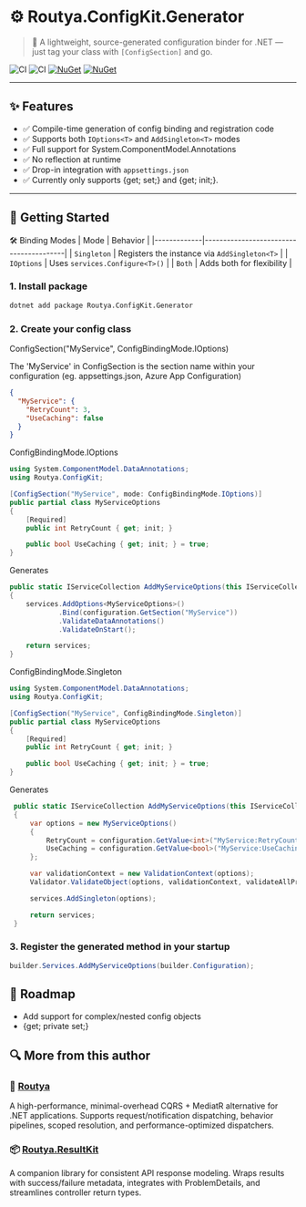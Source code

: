 # ⚙️ Routya.ConfigKit.Generator

> 🔧 A lightweight, source-generated configuration binder for .NET — just tag your class with `[ConfigSection]` and go.

![CI](https://img.shields.io/github/actions/workflow/status/hbartosch/routya.configkit/dotnet.yml?label=CI&style=flat-square)
![CI](https://img.shields.io/github/actions/workflow/status/hbartosch/routya.configkit/build-and-test.yml?label=Build&style=flat-square)
[![NuGet](https://img.shields.io/nuget/v/Routya.ConfigKit.Generator)](https://www.nuget.org/packages/Routya.ConfigKit.Generator)
[![NuGet](https://img.shields.io/nuget/dt/Routya.ConfigKit.Generator)](https://www.nuget.org/packages/Routya.ConfigKit.Generator)

---

## ✨ Features

- ✅ Compile-time generation of config binding and registration code  
- ✅ Supports both `IOptions<T>` and `AddSingleton<T>` modes  
- ✅ Full support for System.ComponentModel.Annotations
- ✅ No reflection at runtime
- ✅ Drop-in integration with `appsettings.json`
- ✅ Currently only supports {get; set;} and {get; init;}. 
---

## 🚀 Getting Started

🛠 Binding Modes
| Mode        | Behavior                              |
|-------------|----------------------------------------|
| `Singleton` | Registers the instance via `AddSingleton<T>` |
| `IOptions`  | Uses `services.Configure<T>()`         |
| `Both`      | Adds both for flexibility              |

### 1. Install package

```bash
dotnet add package Routya.ConfigKit.Generator
```

### 2. Create your config class

ConfigSection("MyService", ConfigBindingMode.IOptions)

The 'MyService' in ConfigSection is the section name within your configuration (eg. appsettings.json, Azure App Configuration)

```json
{
  "MyService": {
    "RetryCount": 3,
    "UseCaching": false
  }
}
```

ConfigBindingMode.IOptions

```C#
using System.ComponentModel.DataAnnotations;
using Routya.ConfigKit;

[ConfigSection("MyService", mode: ConfigBindingMode.IOptions)]
public partial class MyServiceOptions
{
    [Required]
    public int RetryCount { get; init; }

    public bool UseCaching { get; init; } = true;
}
```

Generates
```C#
public static IServiceCollection AddMyServiceOptions(this IServiceCollection services, IConfiguration configuration)
{
	services.AddOptions<MyServiceOptions>()
			.Bind(configuration.GetSection("MyService"))
			.ValidateDataAnnotations()
			.ValidateOnStart();

	return services;
}
```

ConfigBindingMode.Singleton
```C#
using System.ComponentModel.DataAnnotations;
using Routya.ConfigKit;

[ConfigSection("MyService", ConfigBindingMode.Singleton)]
public partial class MyServiceOptions
{
    [Required]
    public int RetryCount { get; init; }

    public bool UseCaching { get; init; } = true;
}
```

Generates
```C#
 public static IServiceCollection AddMyServiceOptions(this IServiceCollection services, IConfiguration configuration)
 {
     var options = new MyServiceOptions()
     {
         RetryCount = configuration.GetValue<int>("MyService:RetryCount"),
         UseCaching = configuration.GetValue<bool>("MyService:UseCaching"),
     };

     var validationContext = new ValidationContext(options);
     Validator.ValidateObject(options, validationContext, validateAllProperties: true);

     services.AddSingleton(options);

     return services;
 }
```

### 3. Register the generated method in your startup
```C#
builder.Services.AddMyServiceOptions(builder.Configuration);
```
## 📅 Roadmap
- Add support for complex/nested config objects
- {get; private set;}

## 🔍 More from this author

### 🧰 [Routya](https://github.com/HBartosch/Routya)  
A high-performance, minimal-overhead CQRS + MediatR alternative for .NET applications. Supports request/notification dispatching, behavior pipelines, scoped resolution, and performance-optimized dispatchers.

### 📦 [Routya.ResultKit](https://github.com/HBartosch/Routya.ResultKit)  
A companion library for consistent API response modeling. Wraps results with success/failure metadata, integrates with ProblemDetails, and streamlines controller return types.
